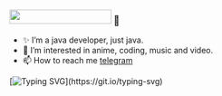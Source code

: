 ### <img width="180" height="25" src="https://glitch-art.vercel.app/api/simple?word=Hi%20I'm%20anicmv&font=Doto" /> 👋
- ✨ I’m a java developer, just java.
- 👀 I’m interested in anime, coding, music and video.
- 📫 How to reach me [telegram](https://t.me/anicmv)

[![Typing SVG](https://readme-typing-svg.demolab.com?font=JetBrains+Mono&weight=500&pause=1000&width=435&separator=%3C&lines=System.out.println(%22Hello+World!%22);)](https://git.io/typing-svg)   
